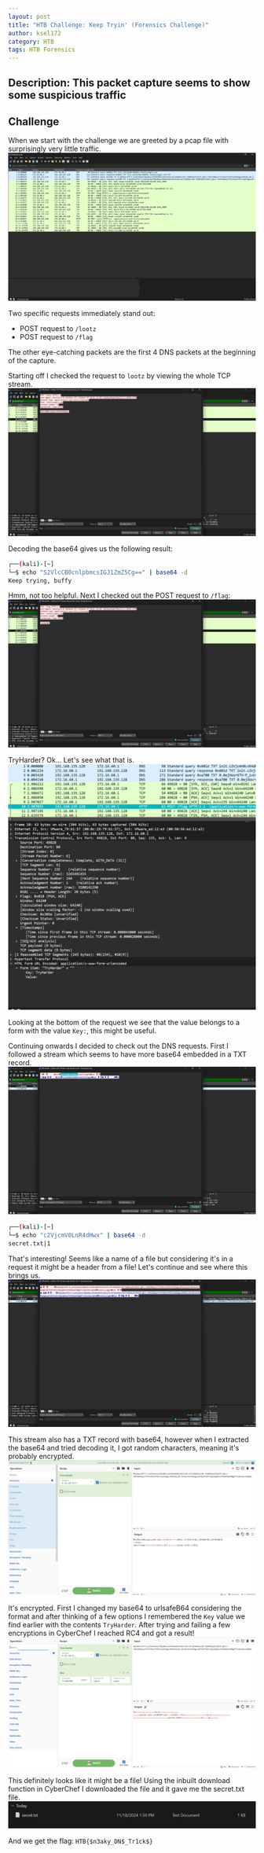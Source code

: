 ```yaml
---
layout: post
title: "HTB Challenge: Keep Tryin' (Forensics Challenge)"
author: ksel172
category: HTB
tags: HTB Forensics
---
```


## Description: This packet capture seems to show some suspicious traffic

## Challenge

When we start with the challenge we are greeted by a pcap file with surprisingly very little traffic.
![PCAP Capture](/assets/img/blogs/2024-11-18-keep-tryin-HTB/image1.png)

Two specific requests immediately stand out:
- POST request to `/lootz`
- POST request to `/flag`

The other eye-catching packets are the first 4 DNS packets at the beginning of the capture.

Starting off I checked the request to ``lootz`` by viewing the whole TCP stream. 
![/lootz](/assets/img/blogs/2024-11-18-keep-tryin-HTB/image2.png)

Decoding the base64 gives us the following result:
```bash
┌──(kali)-[~]
└─$ echo "S2VlcCB0cnlpbmcsIGJ1ZmZ5Cg==" | base64 -d
Keep trying, buffy
```

Hmm, not too helpful. Next I checked out the POST request to ``/flag``:
![/flag](/assets/img/blogs/2024-11-18-keep-tryin-HTB/image3.png)

TryHarder? Ok... Let's see what that is. 
![packet](/assets/img/blogs/2024-11-18-keep-tryin-HTB/image4.png)

Looking at the bottom of the request we see that the value belongs to a form with the value ``Key:``, this might be useful.

Continuing onwards I decided to check out the DNS requests. First I followed a stream which seems to have more base64 embedded in a TXT record.
![packet](/assets/img/blogs/2024-11-18-keep-tryin-HTB/image5.png)

```bash
┌──(kali)-[~]
└─$ echo "c2VjcmV0LnR4dHwx" | base64 -d
secret.txt|1
```

That's interesting! Seems like a name of a file but considering it's in a request it might be a header from a file! Let's continue and see where this brings us.
![packet](/assets/img/blogs/2024-11-18-keep-tryin-HTB/image6.png)

This stream also has a TXT record with base64, however when I extracted the base64 and tried decoding it, I got random characters, meaning it's probably encrypted.
![packet](/assets/img/blogs/2024-11-18-keep-tryin-HTB/image7.png)

It's encrypted. First I changed my base64 to urlsafeB64 considering the format and after thinking of a few options I remembered the ``Key`` value we find earlier with the contents ``TryHarder``. After trying and failing a few encryptions in CyberChef I reached RC4 and got a result!
![result](/assets/img/blogs/2024-11-18-keep-tryin-HTB/image8.png)

This definitely looks like it might be a file! Using the inbuilt download function in CyberChef I downloaded the file and it gave me the secret.txt file.
![secret.txt](/assets/img/blogs/2024-11-18-keep-tryin-HTB/image9.png)

And we get the flag: ```HTB{$n3aky_DN$_Tr1ck$}```